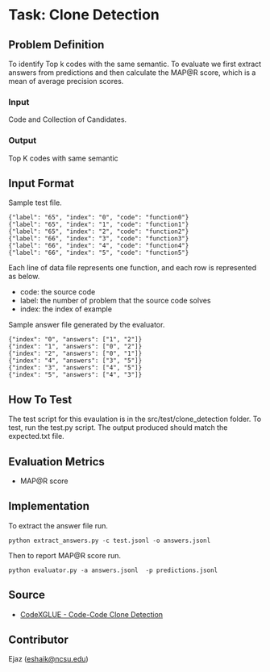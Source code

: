 # Task: Clone Detection

## Problem Definition
To identify Top k codes with the same semantic. To evaluate we first extract answers from predictions and then calculate the MAP@R score, which is a mean of average precision scores.

### Input
Code and Collection of Candidates.


### Output

Top K codes with same semantic

## Input Format

Sample test file.
```
{"label": "65", "index": "0", "code": "function0"}
{"label": "65", "index": "1", "code": "function1"}
{"label": "65", "index": "2", "code": "function2"}
{"label": "66", "index": "3", "code": "function3"}
{"label": "66", "index": "4", "code": "function4"}
{"label": "66", "index": "5", "code": "function5"}
```
Each line of data file represents one function, and each row is represented as below.
 - code: the source code
 - label: the number of problem that the source code solves
 - index: the index of example



Sample answer file generated by the evaluator.
```
{"index": "0", "answers": ["1", "2"]}
{"index": "1", "answers": ["0", "2"]}
{"index": "2", "answers": ["0", "1"]}
{"index": "4", "answers": ["3", "5"]}
{"index": "3", "answers": ["4", "5"]}
{"index": "5", "answers": ["4", "3"]}
```
## How To Test
The test script for this evaulation is in the src/test/clone_detection folder. To test, run the test.py script. The output produced should match the expected.txt file.


## Evaluation Metrics 

- MAP@R score
  
## Implementation
To extract the answer file run.
```
python extract_answers.py -c test.jsonl -o answers.jsonl 
```

Then to report MAP@R score run.
```
python evaluator.py -a answers.jsonl  -p predictions.jsonl 
```


## Source

- [CodeXGLUE - Code-Code Clone Detection](https://github.com/microsoft/CodeXGLUE/tree/main/Code-Code/Clone-detection-POJ-104/evaluator)

## Contributor

Ejaz (eshaik@ncsu.edu)
